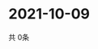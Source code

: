 # 2021-10-09
  共 0条

  <!-- BEGIN -->
  <!-- 最后更新时间Sat Oct 09 2021 10:02:51 GMT+0000 (Coordinated Universal Time) -->
  
  <!-- END -->
  
  